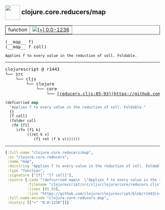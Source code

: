 ## <img width="48px" valign="middle" src="http://i.imgur.com/Hi20huC.png"> clojure.core.reducers/map

 <table border="1">
<tr>
<td>function</td>
<td><a href="https://github.com/cljsinfo/api-refs/tree/0.0-1236"><img valign="middle" alt="[+] 0.0-1236" src="https://img.shields.io/badge/+-0.0--1236-lightgrey.svg"></a> </td>
</tr>
</table>

 <samp>
(__map__ f)<br>
(__map__ f coll)<br>
</samp>

```
Applies f to every value in the reduction of coll. Foldable.
```

---

 <pre>
clojurescript @ r1443
└── src
    └── cljs
        └── clojure
            └── core
                └── <ins>[reducers.cljs:85-93](https://github.com/clojure/clojurescript/blob/r1443/src/cljs/clojure/core/reducers.cljs#L85-L93)</ins>
</pre>

```clj
(defcurried map
  "Applies f to every value in the reduction of coll. Foldable."
  {}
  [f coll]
  (folder coll
   (fn [f1]
     (rfn [f1 k]
          ([ret k v]
             (f1 ret (f k v)))))))
```


---

```clj
{:full-name "clojure.core.reducers/map",
 :ns "clojure.core.reducers",
 :name "map",
 :docstring "Applies f to every value in the reduction of coll. Foldable.",
 :type "function",
 :signature ["[f]" "[f coll]"],
 :source {:code "(defcurried map\n  \"Applies f to every value in the reduction of coll. Foldable.\"\n  {}\n  [f coll]\n  (folder coll\n   (fn [f1]\n     (rfn [f1 k]\n          ([ret k v]\n             (f1 ret (f k v)))))))",
          :filename "clojurescript/src/cljs/clojure/core/reducers.cljs",
          :lines [85 93],
          :link "https://github.com/clojure/clojurescript/blob/r1443/src/cljs/clojure/core/reducers.cljs#L85-L93"},
 :full-name-encode "clojure.core.reducers_map",
 :history [["+" "0.0-1236"]]}

```
